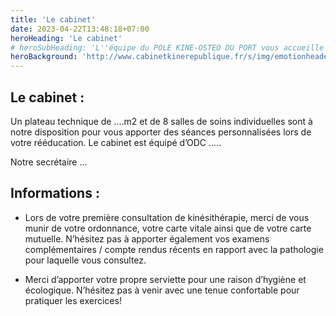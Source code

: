 ```yaml
---
title: 'Le cabinet'
date: 2023-04-22T13:48:18+07:00
heroHeading: 'Le cabinet'
# heroSubHeading: 'L''équipe du POLE KINE-OSTEO DU PORT vous accueille du lundi au vendredi, sur RDV, pour prendre en charge votre rééducation.'
heroBackground: 'http://www.cabinetkinerepublique.fr/s/img/emotionheader5620394.png?1588682237.920px.341px'
---
```


## Le cabinet :

Un plateau technique de ....m2 et de 8 salles de soins individuelles sont à notre disposition pour vous apporter des séances personnalisées lors de votre rééducation. Le cabinet est équipé d’ODC .....

Notre secrétaire ...

## Informations :

- Lors de votre première consultation de kinésithérapie, merci de vous munir de votre ordonnance, votre carte vitale ainsi que de votre carte mutuelle. N’hésitez pas à apporter également vos examens complémentaires / compte rendus récents en rapport avec la pathologie pour laquelle vous consultez.

- Merci d’apporter votre propre serviette pour une raison d’hygiène et écologique. N’hésitez pas à venir avec une tenue confortable pour pratiquer les exercices!